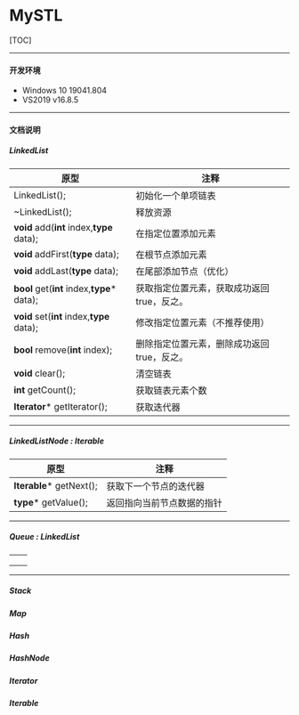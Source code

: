 # MySTL

[TOC]



---

#### 开发环境

- Windows 10 19041.804
- VS2019 v16.8.5

------

#### 文档说明

##### *LinkedList<type>*

| 原型                                        | 注释                                         |
| ------------------------------------------- | ------------------------------------------ |
| LinkedList();                               | 初始化一个单项链表                         |
| ~LinkedList();                              | 释放资源                                   |
| **void** add(**int** index,**type** data);  | 在指定位置添加元素                         |
| **void** addFirst(**type** data);           | 在根节点添加元素                           |
| **void** addLast(**type** data);            | 在尾部添加节点（优化）                     |
| **bool** get(**int** index,**type*** data); | 获取指定位置元素，获取成功返回true，反之。 |
| **void** set(**int** index,**type** data);  | 修改指定位置元素（不推荐使用）             |
| **bool** remove(**int** index);             | 删除指定位置元素，删除成功返回true，反之。 |
| **void** clear();                           | 清空链表                                   |
| **int** getCount();                         | 获取链表元素个数                           |
| **Iterator<type>*** getIterator();          | 获取迭代器                                 |

------

##### *LinkedListNode : Iterable<type>*

| 原型                           | 注释                       |
| ------------------------------ | -------------------------- |
| **Iterable<type>*** getNext(); | 获取下一个节点的迭代器     |
| **type*** getValue();          | 返回指向当前节点数据的指针 |

------

##### *Queue : LinkedList<type>*

|      |      |
| ---- | ---- |
|      |      |
|      |      |
|      |      |



------



##### Stack

##### Map

##### Hash

##### HashNode

##### Iterator

##### Iterable

